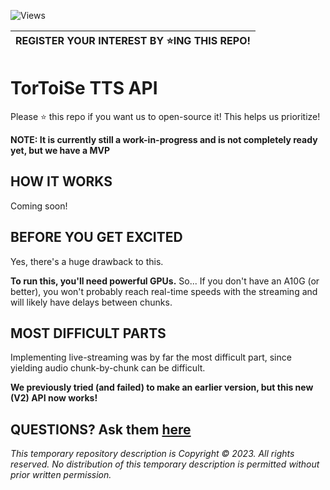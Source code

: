 ![Views](https://img.shields.io/endpoint?url=https%3A%2F%2Fhits.dwyl.com%2FNeuralVox%2Ftts-apictr.json&color=blue&cacheSeconds=0)

| **REGISTER YOUR INTEREST BY :star:ING THIS REPO!** |
| ---

# TorToiSe TTS API

Please :star: this repo if you want us to open-source it! This helps us prioritize!

**NOTE: It is currently still a work-in-progress and is not completely ready yet, but we have a MVP**

## HOW IT WORKS

Coming soon!

## BEFORE YOU GET EXCITED

Yes, there's a huge drawback to this.

**To run this, you'll need powerful GPUs.** So... If you don't have an A10G (or better), you won't probably reach real-time speeds with the streaming and will likely have delays between chunks.

## MOST DIFFICULT PARTS

Implementing live-streaming was by far the most difficult part, since yielding audio chunk-by-chunk can be difficult.

**We previously tried (and failed) to make an earlier version, but this new (V2) API now works!**

## QUESTIONS? Ask them [here](https://github.com/tortoise-tts-tools/tts-api/discussions)


_This temporary repository description is Copyright &copy; 2023. All rights reserved. No distribution of this temporary description is permitted without prior written permission._
